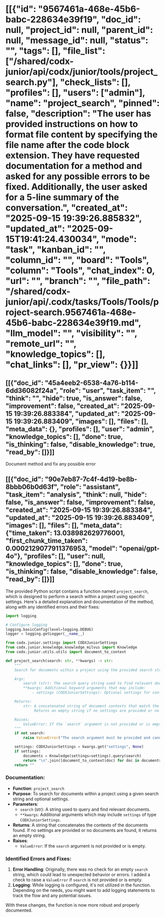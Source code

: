 # [[{"id": "9567461a-468e-45b6-babc-228634e39f19", "doc_id": null, "project_id": null, "parent_id": null, "message_id": null, "status": "", "tags": [], "file_list": ["/shared/codx-junior/api/codx/junior/tools/project_search.py"], "check_lists": [], "profiles": [], "users": ["admin"], "name": "project_search", "pinned": false, "description": "The user has provided instructions on how to format file content by specifying the file name after the code block extension. They have requested documentation for a method and asked for any possible errors to be fixed. Additionally, the user asked for a 5-line summary of the conversation.", "created_at": "2025-09-15 19:39:26.885832", "updated_at": "2025-09-15T19:41:24.430034", "mode": "task", "kanban_id": "", "column_id": "", "board": "Tools", "column": "Tools", "chat_index": 0, "url": "", "branch": "", "file_path": "/shared/codx-junior/api/.codx/tasks/Tools/Tools/project-search.9567461a-468e-45b6-babc-228634e39f19.md", "llm_model": "", "visibility": "", "remote_url": "", "knowledge_topics": [], "chat_links": [], "pr_view": {}}]]
## [[{"doc_id": "45a4eeb2-6538-4a76-b114-6dd36082f24a", "role": "user", "task_item": "", "think": "", "hide": true, "is_answer": false, "improvement": false, "created_at": "2025-09-15 19:39:26.883384", "updated_at": "2025-09-15 19:39:26.883409", "images": [], "files": [], "meta_data": {}, "profiles": [], "user": "admin", "knowledge_topics": [], "done": true, "is_thinking": false, "disable_knowledge": true, "read_by": []}]]
Document method and fix any possible error
## [[{"doc_id": "90e7eb87-7c4f-4d19-be8b-8bbb06b0d63f", "role": "assistant", "task_item": "analysis", "think": null, "hide": false, "is_answer": false, "improvement": false, "created_at": "2025-09-15 19:39:26.883384", "updated_at": "2025-09-15 19:39:26.883409", "images": [], "files": [], "meta_data": {"time_taken": 13.038982629776001, "first_chunk_time_taken": 0.0002129077911376953, "model": "openai/gpt-4o"}, "profiles": [], "user": null, "knowledge_topics": [], "done": true, "is_thinking": false, "disable_knowledge": false, "read_by": []}]]
The provided Python script contains a function named `project_search`, which is designed to perform a search within a project using specific settings. Here's a detailed explanation and documentation of the method, along with any identified errors and their fixes:

```python /shared/codx-junior/api/codx/junior/tools/project_search.py
import logging

# Configure logging
logging.basicConfig(level=logging.DEBUG)
logger = logging.getLogger(__name__)

from codx.junior.settings import CODXJuniorSettings
from codx.junior.knowledge.knowledge_milvus import Knowledge
from codx.junior.utils.utils import document_to_context

def project_search(search: str, **kwargs) -> str:
    """
    Search for documents within a project using the provided search string.

    Args:
        search (str): The search query string used to find relevant documents.
        **kwargs: Additional keyword arguments that may include:
            - settings (CODXJuniorSettings): Optional settings for configuring the search.

    Returns:
        str: A concatenated string of document contexts that match the search query.
             Returns an empty string if no settings are provided or no documents are found.

    Raises:
        ValueError: If the `search` argument is not provided or is empty.
    """
    if not search:
        raise ValueError("The search argument must be provided and cannot be empty.")

    settings: CODXJuniorSettings = kwargs.get("settings", None)
    if settings:
        documents = Knowledge(settings=settings).query(search)
        return "\n".join([document_to_context(doc) for doc in documents])
    return ""
```

### Documentation:
- **Function**: `project_search`
- **Purpose**: To search for documents within a project using a given search string and optional settings.
- **Parameters**:
  - `search` (str): A string used to query and find relevant documents.
  - `**kwargs`: Additional arguments which may include `settings` of type `CODXJuniorSettings`.
- **Returns**: A string that concatenates the contexts of the documents found. If no settings are provided or no documents are found, it returns an empty string.
- **Raises**: 
  - `ValueError`: If the `search` argument is not provided or is empty.

### Identified Errors and Fixes:
1. **Error Handling**: Originally, there was no check for an empty `search` string, which could lead to unexpected behavior or errors. I added a check to raise a `ValueError` if `search` is not provided or is empty.
2. **Logging**: While logging is configured, it's not utilized in the function. Depending on the needs, you might want to add logging statements to track the flow and any potential issues.

With these changes, the function is now more robust and properly documented.